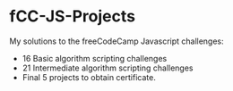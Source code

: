 # fCC-JS-Projects

My solutions to the freeCodeCamp Javascript challenges: 
- 16 Basic algorithm scripting challenges
- 21 Intermediate algorithm scripting challenges
- Final 5 projects to obtain certificate. 
